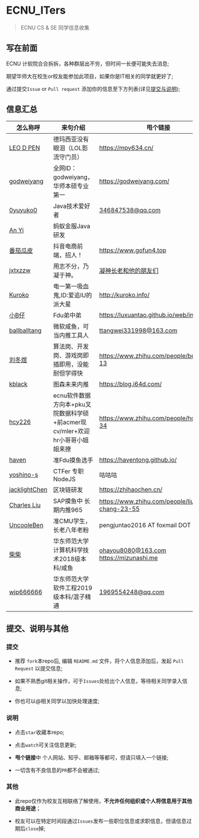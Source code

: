 # ECNU_ITers

> ECNU CS &amp; SE 同学信息收集

## 写在前面

ECNU 计软院合合拆拆，各种群层出不穷，但时间一长便可能失去消息;

期望华师大在校生or校友能参加此项目，如果你是IT相关的同学就更好了;

通过提交`Issue` or `Pull request` 添加你的信息至下方列表(详见[提交与说明](#提交说明与其他));

<!-- 位置留的很宽啊，格式还是整齐一点好嗷 -->

## 信息汇总

| 怎么称呼                                            |           来句介绍                     |           甩个链接                       |
| -------------------------------------------------- | ------------------------------------ | --------------------------------------- |
| [LEO D PEN](https://github.com/LEODPEN)            | 德玛西亚没有眼泪（LOL影流守门员）         | https://mpy634.cn/                      |
| [godweiyang](https://github.com/godweiyang)        | 全网ID：godweiyang，华师本硕专业第一     | https://godweiyang.com/     |
| [0yuyuko0](https://github.com/0yuyuko0)            | Java技术爱好者          | 346847538@qq.com                     |
| [An Yi](https://github.com/jyannis)                | 蚂蚁金服Java研发          |                      |
| [番茄瓜皮](https://github.com/fun4wut)              | 抖音电商前端，招人！                      | https://www.gofun4.top                |
| [jxtxzzw](https://github.com/jxtxzzw)              | 用志不分，乃凝于神。        | [凝神长老和他的朋友们](https://www.jxtxzzw.com) |
| [Kuroko](https://github.com/SuperKuroko)           | 电一第一吸血鬼,ID:爱追IU的派大星        | http://kuroko.info/ |
| [小B仔](https://github.com/luxuantao) | Fdu弟中弟 | https://luxuantao.github.io/web/index.html |
| [ballballtang](https://github.com/ballballtang)    | 微软咸鱼，可当内推工具人       | ttangwei331998@163.com |
| [刘冬煜](https://github.com/Viola-Siemens)        | 算法岗、开发岗、游戏岗即插即用，没能耐但学得快 | https://www.zhihu.com/people/bei-ji-e-13 |
| [kblack](https://github.com/kblackcn)             | 图森未来内推 | https://blog.i64d.com/ |
| [hcy226](https://github.com/hcy226)                |ecnu软件数据方向本+pku叉院数据科学硕+前acmer现cv/mler+欢迎hr小哥哥小姐姐来撩| https://www.zhihu.com/people/hcy-20-34 |
| [haven](https://github.com/HavenTong) |准Fdu摸鱼选手| https://haventong.github.io/ |
| [yoshino-s](https://github.com/yoshino-s/) |CTFer 专职NodeJS| 咕咕咕 |
| [jacklightChen](https://github.com/jacklightChen/) | 区块链研发 | https://zhihaochen.cn/ |
| [Charles Liu](https://github.com/komorebi8)        | SAP摸鱼中 长期内推965 | https://www.zhihu.com/people/liu-chang-23-55 |
| [UncooleBen](https://github.com/UncooleBen) | 准CMU学生，长老八年老粉 | pengjuntao2016 AT foxmail DOT com |
| [柴柴](https://github.com/mizunashi-sh) | 华东师范大学计算机科学技术2018级本科/咸鱼 | ohayou8080@163.com https://mizunashi.me |
| [wjp666666](https://github.com/wjp666666) | 华东师范大学软件工程2019级本科/混子精通 | 1969554248@qq.com |
## 提交、说明与其他

### 提交

+ 推荐 `fork`本repo后, 编辑 `README.md` 文件，将个人信息添加后，发起 `Pull Request` 以提交信息;

+ 如果不熟悉git相关操作，可于`Issues`处给出个人信息，等待相关同学录入信息;

+ 你也可以@相关同学以加快处理速度;

### 说明

+ 点击`star`收藏本repo;

+ 点击`watch`可关注信息更新;

+ **甩个链接**中 个人网站、知乎、邮箱等等都可，但请只填入一个链接;

+ 一切含有不良信息的`PR`都不会被通过;

### 其他

+ 此repo仅作为校友互相联络了解使用，**不允许任何组织或个人将信息用于其他商业用途**；

+ 校友可以在特定时间段通过`Issues`发布一些职位信息或求职信息，但请信息过期后`close`掉;
